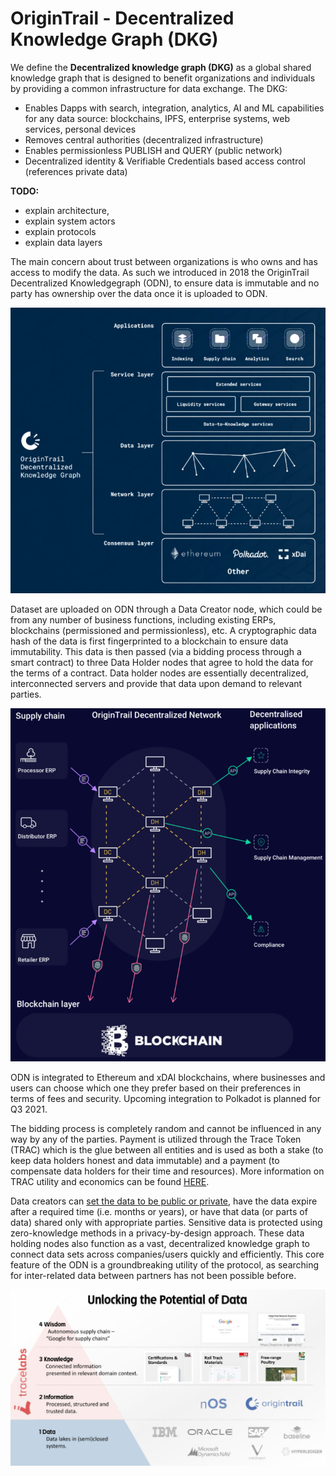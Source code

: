 # OriginTrail - Decentralized Knowledge Graph \(DKG\)

We define the **Decentralized knowledge graph \(DKG\)** as a global shared knowledge graph that is designed to benefit organizations and individuals by providing a common infrastructure for data exchange. The DKG:

* Enables Dapps with search, integration, analytics, AI and ML capabilities for any data source: blockchains, IPFS, enterprise systems, web services, personal devices
* Removes central authorities \(decentralized infrastructure\)
* Enables permissionless PUBLISH and QUERY \(public network\)
* Decentralized identity & Verifiable Credentials based access control \(references private data\)

**TODO:**

* explain architecture, 
* explain system actors 
* explain protocols
* explain data layers

The main concern about trust between organizations is who owns and has access to modify the data. As such we introduced in 2018 the OriginTrail Decentralized Knowledgegraph \(ODN\), to ensure data is immutable and no party has ownership over the data once it is uploaded to ODN.

![](../.gitbook/assets/image%20%286%29.png)

Dataset are uploaded on ODN through a Data Creator node, which could be from any number of business functions, including existing ERPs, blockchains \(permissioned and permissionless\), etc. A cryptographic data hash of the data is first fingerprinted to a blockchain to ensure data immutability. This data is then passed \(via a bidding process through a smart contract\) to three Data Holder nodes that agree to hold the data for the terms of a contract. Data holder nodes are essentially decentralized, interconnected servers and provide that data upon demand to relevant parties. 

![Schematic of the interaction between network nodes, enterprise connections, and the blockchain layer](../.gitbook/assets/image%20%282%29.png)

ODN is integrated to Ethereum and xDAI blockchains, where businesses and users can choose which one they prefer based on their preferences in terms of fees and security. Upcoming integration to Polkadot is planned for Q3 2021.

The bidding process is completely random and cannot be influenced in any way by any of the parties. Payment is utilized through the Trace Token \(TRAC\) which is the glue between all entities and is used as both a stake \(to keep data holders honest and data immutable\) and a payment \(to compensate data holders for their time and resources\). More information on TRAC utility and economics can be found [HERE](trac.md).

Data creators can [set the data to be public or private](https://medium.com/origintrail/linking-data-in-supply-chains-to-bring-much-needed-resilience-to-global-businesses-8a2ed51cc928), have the data expire after a required time \(i.e. months or years\), or have that data \(or parts of data\) shared only with appropriate parties. Sensitive data is protected using zero-knowledge methods in a privacy-by-design approach. These data holding nodes also function as a vast, decentralized knowledge graph to connect data sets across companies/users quickly and efficiently. This core feature of the ODN is a groundbreaking utility of the protocol, as searching for inter-related data between partners has not been possible before.

![](../.gitbook/assets/image%20%285%29.png)





